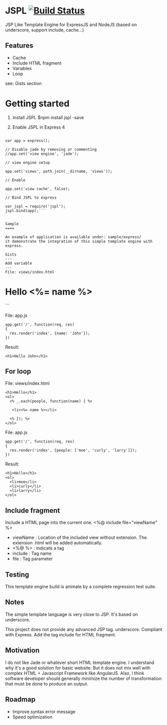 JSPL      [![Build Status](https://travis-ci.org/jvmvik/jspl.svg?branch=master)](https://travis-ci.org/jvmvik/jspl)
====

JSP Like Template Engine for ExpressJS and NodeJS (based on underscore, support include, cache...)

Features
---
 * Cache
 * Include HTML fragment
 * Variables
 * Loop
 
see: Gists section

Getting started
===
1. Install JSPL
$npm install jspl -save

2. Enable JSPL in Express 4 
```Edit app.js, let's JSPL bind to the express app.

var app = express();

// Disable jade by removing or commenting
//app.set('view engine', 'jade');

// view engine setup

app.set('views', path.join(__dirname, 'views'));

// Enable 

app.set('view cache', false);

// Bind JSPL to express

var jspl = require('jspl');
jspl.bind(app);```


Sample
====

An example of application is available under: sample/express/
it demonstrate the integration of this simple template engine with express.

Gists
---
Add variable
---
File: views/index.html 

```
<h1>Hello <%= name %></h1>
```

File: app.js

```
app.get('/', function(req, res)
{
  res.render('index', {name: 'John'});
})
```

Result:

```<h1>Hello John</h1>```

For loop
---

File: views/index.html 

```
<h1>Hello</h1>
<ol>
  <% _.each(people, function(name) { %>
   
   <li><%= name %></li>
   
  <% }); %>
</ol>
```

File: app.js
```
app.get('/', function(req, res)
{
  res.render('index', {people: ['moe', 'curly', 'larry']});
})
```
Result:

```
<h1>Hello</h1>
<ol>
  <li>moe</li>
  <li>curly</li>
  <li>larry</li>
</ol>

```

Include fragment
---
Include a HTML page into the current one.
<%@ include file="viewName" %>

 - viewName : Location of the included view without extension. The extension .html will be added automatically.
 - <%@ %> : Indicate a tag
 - include : Tag name
 - file    : Tag parameter

Testing
---
This template engine build is animate by a complete regression test suite.

Notes
---
The simple template language is very close to JSP.
It's based on underscore.

This project does not provide any advanced JSP tag.
underscore. Compliant with Express. Add the tag include for HTML fragment.

Motivation
---

I do not like Jade or whatever short HTML template engine. I understand why it's a good solution for basic website.
But it does not mix well with complex HTML + Javascript Framework like AngularJS. Also, I think software developer should generally minimize the number of transformation that must be done to produce an output.
  
Roadmap
---
 * Improve syntax error message
 * Speed optimization
 
